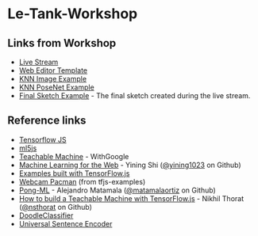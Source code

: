 # Le-Tank-Workshop

## Links from Workshop
* [Live Stream](https://youtu.be/yEYgXP04GpI)
* [Web Editor Template](https://editor.p5js.org/codingtrain/sketches/B1ZSZP1M4)
* [KNN Image Example](https://editor.p5js.org/ml5/sketches/Hkgk85CbE)
* [KNN PoseNet Example](https://editor.p5js.org/ml5/sketches/HkmmE7kM4)
* [Final Sketch Example](https://editor.p5js.org/codingtrain/sketches/S1XJP_Jf4) - The final sketch created during the live stream.

## Reference links

* [Tensorflow JS](https://js.tensorflow.org/)
* [ml5js](https://ml5js.org/)
* [Teachable Machine](https://teachablemachine.withgoogle.com/) - WithGoogle
* [Machine Learning for the Web](https://github.com/yining1023/machine-learning-for-the-web) - Yining Shi ([@yining1023](https://github.com/yining1023) on Github)
* [Examples built with TensorFlow.js](https://github.com/tensorflow/tfjs-examples)
* [Webcam Pacman](https://storage.googleapis.com/tfjs-examples/webcam-transfer-learning/dist/index.html) (from tfjs-examples)
* [Pong-ML](https://github.com/matamalaortiz/Pong-ML) - Alejandro Matamala ([@matamalaortiz](https://github.com/matamalaortiz) on Github)
* [How to build a Teachable Machine with TensorFlow.js](https://beta.observablehq.com/@nsthorat/how-to-build-a-teachable-machine-with-tensorflow-js) - Nikhil Thorat ([@nsthorat](https://github.com/nsthorat) on Github)
* [DoodleClassifier](https://ml4a.github.io/guides/DoodleClassifier/)
* [Universal Sentence Encoder](https://arxiv.org/abs/1803.11175)
